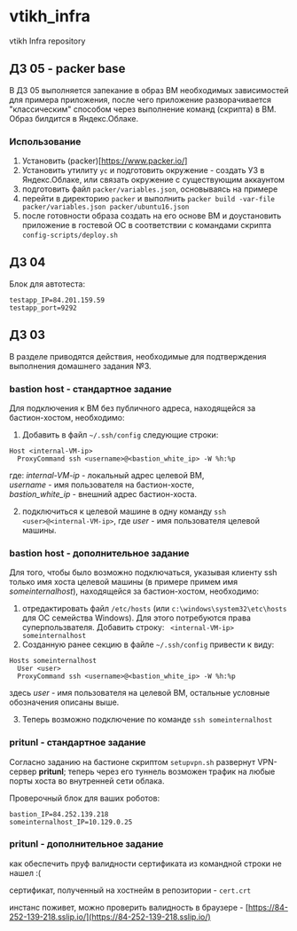 # vtikh_infra
vtikh Infra repository

## ДЗ 05 - packer base

В ДЗ 05 выполняется запекание в образ ВМ необходимых зависимостей для примера приложения, после чего приложение разворачивается "классическим" способом через выполнение команд (скрипта) в ВМ. Образ билдится в Яндекс.Облаке.

### Использование

1. Установить (packer)[https://www.packer.io/]
1. Установить утилиту `yc` и подготовить окружение - создать УЗ в Яндекс.Облаке, или связать окружение с существующим аккаунтом
1. подготовить файл `packer/variables.json`, основываясь на примере
2. перейти в директорию `packer` и выполнить `packer build -var-file packer/variables.json packer/ubuntu16.json`
3. после готовности образа создать на его основе ВМ и доустановить приложение в гостевой ОС в соответствии с командами скрипта `config-scripts/deploy.sh`

## ДЗ 04

Блок для автотеста:
```
testapp_IP=84.201.159.59
testapp_port=9292
```

## ДЗ 03

В разделе приводятся действия, необходимые для подтверждения выполнения домашнего задания №3.

### bastion host - стандартное задание

Для подключения к ВМ без публичного адреса, находящейся за бастион-хостом, необходимо:

1. Добавить в файл `~/.ssh/config` следующие строки:
```
Host <internal-VM-ip>
  ProxyCommand ssh <username>@<bastion_white_ip> -W %h:%p
```
где:
*internal-VM-ip* - локальный адрес целевой ВМ,  
*username* - имя пользователя на бастион-хосте,  
*bastion_white_ip* - внешний адрес бастион-хоста.

2. подключиться к целевой машине в одну команду `ssh <user>@<internal-VM-ip>`,
где *user* - имя пользователя целевой машины.

### bastion host - дополнительное задание

Для того, чтобы было возможно подключаться, указывая клиенту ssh только имя хоста целевой машины (в примере примем имя *someinternalhost*), находящейся за бастион-хостом, необходимо:

1. отредактировать файл `/etc/hosts` (или `c:\windows\system32\etc\hosts` для ОС семейства Windows). Для этого потребуются права суперпользвателя. Добавить строку:
``` <internal-VM-ip> someinternalhost```
2.  Созданную ранее секцию в файле `~/.ssh/config` привести к виду:
```
Hosts someinternalhost
  User <user>
  ProxyCommand ssh <username>@<bastion_white_ip> -W %h:%p
```
здесь *user* - имя пользователя на целевой ВМ, остальные условные обозначения описаны выше.

3. Теперь возможно подключение по команде `ssh someinternalhost`

### pritunl - стандартное задание

Согласно заданию на бастионе скриптом `setupvpn.sh` развернут VPN-сервер **pritunl**; теперь через его туннель возможен трафик на любые порты хоста во внутренней сети облака. 

Проверочный блок для ваших роботов:
```
bastion_IP=84.252.139.218
someinternalhost_IP=10.129.0.25
```

### pritunl - дополнительное задание

как обеспечить пруф валидности сертификата из командной строки не нашел :(

сертификат, полученный на хостнейм в репозитории - `cert.crt`

инстанс поживет, можно проверить валидность в браузере - [https://84-252-139-218.sslip.io/](https://84-252-139-218.sslip.io/)

